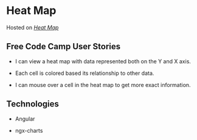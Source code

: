 # Heat Map

Hosted on *[Heat Map](https://ayush987goyal.github.io/heat-map/)*

## Free Code Camp User Stories
+ I can view a heat map with data represented both on the Y and X axis.

+ Each cell is colored based its relationship to other data.

+ I can mouse over a cell in the heat map to get more exact information.

## Technologies
+ Angular

+ ngx-charts
